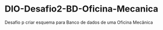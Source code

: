 # DIO-Desafio2-BD-Oficina-Mecanica
Desafio p criar esquema para Banco de dados de uma Oficina Mecânica
